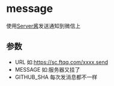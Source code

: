 # message
使用[Server酱](http://sc.ftqq.com/3.version)发送通知到微信上
## 参数
* URL  如:https://sc.ftqq.com/xxxx.send
* MESSAGE 如:服务器又挂了
* GITHUB_SHA 每次发消息都不一样
